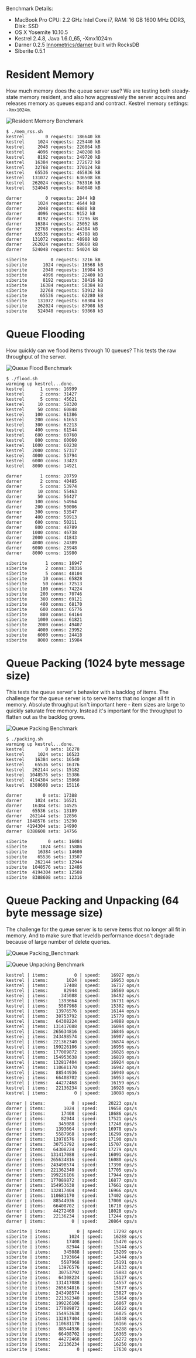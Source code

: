 Benchmark Details:
* MacBook Pro CPU: 2.2 GHz Intel Core i7, RAM: 16 GB 1600 MHz DDR3, Disk: SSD
* OS X Yosemite 10.10.5
* Kestrel 2.4.8, Java 1.6.0_65, -Xmx1024m
* Darner 0.2.5 [Innometrics/darner](https://github.com/Innometrics/darner) built with RocksDB
* Siberite 0.5.1

# Resident Memory

How much memory does the queue server use?  We are testing both steady-state memory resident, and also how aggressively
the server acquires and releases memory as queues expand and contract.
Kestrel memory settings: `-Xmx1024m`.

![Resident Memory Benchmark](images/benchmark_resident_memory.png)

```
$ ./mem_rss.sh
kestrel        0 requests: 186640 kB
kestrel     1024 requests: 225440 kB
kestrel     2048 requests: 226864 kB
kestrel     4096 requests: 240208 kB
kestrel     8192 requests: 249720 kB
kestrel    16384 requests: 272672 kB
kestrel    32768 requests: 370124 kB
kestrel    65536 requests: 465836 kB
kestrel   131072 requests: 636508 kB
kestrel   262024 requests: 763916 kB
kestrel   524048 requests: 840048 kB

darner         0 requests: 2844 kB
darner      1024 requests: 4644 kB
darner      2048 requests: 6880 kB
darner      4096 requests: 9152 kB
darner      8192 requests: 17296 kB
darner     16384 requests: 25052 kB
darner     32768 requests: 44384 kB
darner     65536 requests: 45708 kB
darner    131072 requests: 48988 kB
darner    262024 requests: 50668 kB
darner    524048 requests: 54024 kB

siberite         0 requests: 3216 kB
siberite      1024 requests: 10568 kB
siberite      2048 requests: 16984 kB
siberite      4096 requests: 22400 kB
siberite      8192 requests: 38416 kB
siberite     16384 requests: 50384 kB
siberite     32768 requests: 53912 kB
siberite     65536 requests: 62280 kB
siberite    131072 requests: 68304 kB
siberite    262024 requests: 87908 kB
siberite    524048 requests: 93868 kB
```

# Queue Flooding

How quickly can we flood items through 10 queues?  This tests the raw throughput of the server.

![Queue Flood Benchmark](images/benchmark_queue_flood.png)

```
$ ./flood.sh
warming up kestrel...done.
kestrel      1 conns: 16999
kestrel      2 conns: 31427
kestrel      5 conns: 45621
kestrel     10 conns: 58320
kestrel     50 conns: 60848
kestrel    100 conns: 61386
kestrel    200 conns: 61653
kestrel    300 conns: 62213
kestrel    400 conns: 61544
kestrel    600 conns: 60760
kestrel    800 conns: 60060
kestrel   1000 conns: 60238
kestrel   2000 conns: 57317
kestrel   4000 conns: 53794
kestrel   6000 conns: 33423
kestrel   8000 conns: 14921

darner       1 conns: 20759
darner       2 conns: 40485
darner       5 conns: 53974
darner      10 conns: 55463
darner      50 conns: 56427
darner     100 conns: 54964
darner     200 conns: 50006
darner     300 conns: 53547
darner     400 conns: 50913
darner     600 conns: 50211
darner     800 conns: 48789
darner    1000 conns: 46738
darner    2000 conns: 41843
darner    4000 conns: 24389
darner    6000 conns: 23948
darner    8000 conns: 15980

siberite       1 conns: 16947
siberite       2 conns: 30316
siberite       5 conns: 48104
siberite      10 conns: 65828
siberite      50 conns: 72513
siberite     100 conns: 74224
siberite     200 conns: 70746
siberite     300 conns: 69121
siberite     400 conns: 68170
siberite     600 conns: 65776
siberite     800 conns: 64164
siberite    1000 conns: 61821
siberite    2000 conns: 49407
siberite    4000 conns: 23952
siberite    6000 conns: 24418
siberite    8000 conns: 15984
```

# Queue Packing (1024 byte message size)

This tests the queue server's behavior with a backlog of items.  The challenge for the queue server is to serve items
that no longer all fit in memory.  Absolute throughput isn't important here - item sizes are large to quickly saturate
free memory.  Instead it's important for the throughput to flatten out as the backlog grows.

![Queue Packing Benchmark](images/benchmark_queue_packing_1024.png)


```
$ ./packing.sh
warming up kestrel...done.
kestrel        0 sets: 16278
kestrel     1024 sets: 16523
kestrel    16384 sets: 16540
kestrel    65536 sets: 16376
kestrel   262144 sets: 15182
kestrel  1048576 sets: 15386
kestrel  4194304 sets: 15060
kestrel  8388608 sets: 15116

darner        0 sets: 17388
darner     1024 sets: 16521
darner    16384 sets: 14525
darner    65536 sets: 13189
darner   262144 sets: 12856
darner  1048576 sets: 15290
darner  4194304 sets: 14990
darner  8388608 sets: 14756

siberite        0 sets: 16084
siberite     1024 sets: 15886
siberite    16384 sets: 14600
siberite    65536 sets: 13507
siberite   262144 sets: 12944
siberite  1048576 sets: 12486
siberite  4194304 sets: 12508
siberite  8388608 sets: 12316
```

# Queue Packing and Unpacking (64 byte message size)

The challenge for the queue server is to serve items that no longer all fit
in memory. And to make sure that leveldb performance doesn't degrade because of
large number of delete queries.

![Queue Packing_Benchmark](images/benchmark_queue_packing_64.png)

![Queue Unpacking Benchmark](images/benchmark_queue_unpacking_64.png)


```
kestrel | items:          0 | speed:    16927 ops/s
kestrel | items:       1024 | speed:    16953 ops/s
kestrel | items:      17408 | speed:    16717 ops/s
kestrel | items:      82944 | speed:    16560 ops/s
kestrel | items:     345088 | speed:    16492 ops/s
kestrel | items:    1393664 | speed:    16731 ops/s
kestrel | items:    5587968 | speed:    15302 ops/s
kestrel | items:   13976576 | speed:    16144 ops/s
kestrel | items:   30753792 | speed:    15779 ops/s
kestrel | items:   64308224 | speed:    14888 ops/s
kestrel | items:  131417088 | speed:    16094 ops/s
kestrel | items:  265634816 | speed:    16846 ops/s
kestrel | items:  243498574 | speed:    16907 ops/s
kestrel | items:  221362340 | speed:    16874 ops/s
kestrel | items:  199226106 | speed:    16956 ops/s
kestrel | items:  177089872 | speed:    16826 ops/s
kestrel | items:  154953638 | speed:    16819 ops/s
kestrel | items:  132817404 | speed:    16924 ops/s
kestrel | items:  110681170 | speed:    16942 ops/s
kestrel | items:   88544936 | speed:    16940 ops/s
kestrel | items:   66408702 | speed:    16953 ops/s
kestrel | items:   44272468 | speed:    16159 ops/s
kestrel | items:   22136234 | speed:    16928 ops/s
kestrel | items:          0 | speed:    18098 ops/s

darner | items:          0 | speed:    20223 ops/s
darner | items:       1024 | speed:    19658 ops/s
darner | items:      17408 | speed:    18686 ops/s
darner | items:      82944 | speed:    17521 ops/s
darner | items:     345088 | speed:    17248 ops/s
darner | items:    1393664 | speed:    16978 ops/s
darner | items:    5587968 | speed:    16299 ops/s
darner | items:   13976576 | speed:    17190 ops/s
darner | items:   30753792 | speed:    15707 ops/s
darner | items:   64308224 | speed:    17279 ops/s
darner | items:  131417088 | speed:    16091 ops/s
darner | items:  265634816 | speed:    16080 ops/s
darner | items:  243498574 | speed:    17390 ops/s
darner | items:  221362340 | speed:    17705 ops/s
darner | items:  199226106 | speed:    17944 ops/s
darner | items:  177089872 | speed:    16877 ops/s
darner | items:  154953638 | speed:    17661 ops/s
darner | items:  132817404 | speed:    16966 ops/s
darner | items:  110681170 | speed:    17402 ops/s
darner | items:   88544936 | speed:    17008 ops/s
darner | items:   66408702 | speed:    16710 ops/s
darner | items:   44272468 | speed:    18028 ops/s
darner | items:   22136234 | speed:    17244 ops/s
darner | items:          0 | speed:    20864 ops/s

siberite | items:          0 | speed:    17292 ops/s
siberite | items:       1024 | speed:    16288 ops/s
siberite | items:      17408 | speed:    15470 ops/s
siberite | items:      82944 | speed:    15144 ops/s
siberite | items:     345088 | speed:    15209 ops/s
siberite | items:    1393664 | speed:    14344 ops/s
siberite | items:    5587968 | speed:    15191 ops/s
siberite | items:   13976576 | speed:    14833 ops/s
siberite | items:   30753792 | speed:    15883 ops/s
siberite | items:   64308224 | speed:    15127 ops/s
siberite | items:  131417088 | speed:    14557 ops/s
siberite | items:  265634816 | speed:    15677 ops/s
siberite | items:  243498574 | speed:    15827 ops/s
siberite | items:  221362340 | speed:    15964 ops/s
siberite | items:  199226106 | speed:    16067 ops/s
siberite | items:  177089872 | speed:    16022 ops/s
siberite | items:  154953638 | speed:    16025 ops/s
siberite | items:  132817404 | speed:    16348 ops/s
siberite | items:  110681170 | speed:    16166 ops/s
siberite | items:   88544936 | speed:    16288 ops/s
siberite | items:   66408702 | speed:    16365 ops/s
siberite | items:   44272468 | speed:    16272 ops/s
siberite | items:   22136234 | speed:    16250 ops/s
siberite | items:          0 | speed:    17630 ops/s
```
